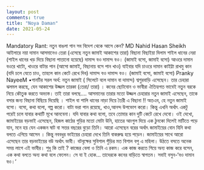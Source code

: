 ```yaml
---
layout: post
comments: true
title: "Noya Daman"
date: 2021-05-24
---
```


Mandatory Rant: নতুন বাঙলা গান সব বিদেশ থেকে আসে কেন? 
MD Nahid Hasan Sheikh
আইলারে নয়া দামান আসমানেও তেরা
(এসেছে নতুন জামাই আকাশের তারা)
বিছানা বিছাইয়া দিলাম শাইল ধানের নেরা
(শাইল ধানের খড় দিয়ে বিছানা পাতানো হয়েছে) 
দামান্দ বও দামান্দ বও।
(জামাই বসো, জামাই বসো)
আওরে দামান বওরে খাটো, খাওরে বাটার পান
(আসো জামাই, বিছানায় বসে পান খাও)
যাইবার যদি চাওরে দামান কাইট্টা রাখমু কান
(যদি চলে যেতে চাও, তাহলে কান কেটে রেখে দিব)
দামান্দ বও দামান্দ বও।
(জামাই বসো, জামাই বসো)
Pranky NayeeM
•গানটির সরল অর্থ:
নতুন জামাই ( সিলেটে বলে দামান বা দামান্দ) শ্বশুরবাড়ি এসেছেন। তার চেহারা ঝলমল করছে, যেন আকাশের উজ্জল তারকা (তেরা/ তারা) । কনের ছোটবোন ও ভাবীরা ঐতিহ্যগত ভাবেই নতুন বরকে নিয়ে কৌতুক করতে অভ্যস্ত। তাই তারা বলছে…. আসমানের তারার মতো উজ্জল চেহারার নতুন জামাই এসেছেন, তাকে বসার জন্য বিছানা বিছিয়ে দিয়েছি । শাইল বা শালি ধানের নাড়া দিয়ে তৈরী এ বিছানা !! অতএব, হে নতুন জামাই বসো। বসো, কথা বলো, গল্প করো। বাটা ভরা পান রয়েছে, খাও,আনন্দ উপভোগ করো। কিন্তু এখনি অর্থাৎ একটু পরেই চলে যাবার কথাটি মূখে আনবেনা। যদি যাবার কথা বলো, তবে তোমার কান দুটি কেটে রেখে দেবো।
ওই দেখো, জামাইয়ের বড়ভাই এসেছেন, হিজল কাঠের গুড়ির মতো মোটা উনি, হাতের আংগুল দিয়ে এক ঠুনকো দিলেই মাটিতে পড়ে যান, মনে হয় যেন একজন ষাট বা সত্তর বছরের বুড়ো তিনি। আরো এসেছেন বরের অর্থাৎ জামাইয়ের বোন যিনি কথা বলতে এগিয়ে আসেন । কিন্তু নববধুর ভাইয়ের চেহারা দেখে তিনি বাকরুদ্ধ হয়ে পড়েন।
জামাইয়ের সাথে আরো এসেছেন তার বড়ভাইয়ের বউ অর্থাৎ ভাবী। বটবৃক্ষের সুবিশাল গুঁড়ির মত বিশাল বপু এ মহিলা। উঠতে বসতে অনেক সময় লাগে এই ভাবীর। শুধু কি তাই ? কাজের বেলা ও তিনি এ রকম। এক কাজ করতে গিয়ে অন্য কাজ করে বসেন, এক কথা বলতে অন্য কথা বলে ফেলেন। সে যা ই হোক… তাদেরকে কনের বাড়িতে স্বাগতম। সবাই বসুন-‘বও দামান বও।’